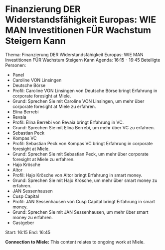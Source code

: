 # Finanzierung DER Widerstandsfähigkeit Europas: WIE MAN Investitionen FÜR Wachstum Steigern Kann
Thema: Finanzierung DER Widerstandsfähigkeit Europas: WIE MAN Investitionen FÜR Wachstum Steigern Kann
Agenda: 16:15 - 16:45
Beteiligte Personen:
- Panel
- Caroline VON Linsingen
- Deutsche Börse
- Profil: Caroline VON Linsingen von Deutsche Börse bringt Erfahrung in corporate foresight at Miele.
- Grund: Sprechen Sie mit Caroline VON Linsingen, um mehr über corporate foresight at Miele zu erfahren.
- Elina Berrebi
- Revaia
- Profil: Elina Berrebi von Revaia bringt Erfahrung in VC.
- Grund: Sprechen Sie mit Elina Berrebi, um mehr über VC zu erfahren.
- Sebastian Peck
- Kompas VC
- Profil: Sebastian Peck von Kompas VC bringt Erfahrung in corporate foresight at Miele.
- Grund: Sprechen Sie mit Sebastian Peck, um mehr über corporate foresight at Miele zu erfahren.
- Hajo Krösche
- Altor
- Profil: Hajo Krösche von Altor bringt Erfahrung in smart money.
- Grund: Sprechen Sie mit Hajo Krösche, um mehr über smart money zu erfahren.
- JAN Sessenhausen
- Cusp Capital
- Profil: JAN Sessenhausen von Cusp Capital bringt Erfahrung in smart money.
- Grund: Sprechen Sie mit JAN Sessenhausen, um mehr über smart money zu erfahren.
- Gastgeber

Start: 16:15
End: 16:45

**Connection to Miele:** This content relates to ongoing work at Miele.

